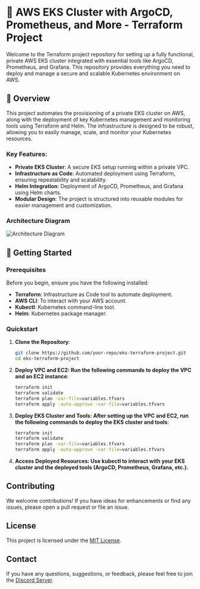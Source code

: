 # 🚀 AWS EKS Cluster with ArgoCD, Prometheus, and More - Terraform Project


Welcome to the Terraform project repository for setting up a fully functional, private AWS EKS cluster integrated with essential tools like ArgoCD, Prometheus, and Grafana. This repository provides everything you need to deploy and manage a secure and scalable Kubernetes environment on AWS.

## 🌟 Overview

This project automates the provisioning of a private EKS cluster on AWS, along with the deployment of key Kubernetes management and monitoring tools using Terraform and Helm. The infrastructure is designed to be robust, allowing you to easily manage, scale, and monitor your Kubernetes resources.

### Key Features:
- **Private EKS Cluster**: A secure EKS setup running within a private VPC.
- **Infrastructure as Code**: Automated deployment using Terraform, ensuring repeatability and scalability.
- **Helm Integration**: Deployment of ArgoCD, Prometheus, and Grafana using Helm charts.
- **Modular Design**: The project is structured into reusable modules for easier management and customization.

### Architecture Diagram
![Architecture Diagram](./assets/architecture-diagram.gif)

## 🚀 Getting Started

### Prerequisites

Before you begin, ensure you have the following installed:

- **Terraform**: Infrastructure as Code tool to automate deployment.
- **AWS CLI**: To interact with your AWS account.
- **Kubectl**: Kubernetes command-line tool.
- **Helm**: Kubernetes package manager.

### Quickstart

1. **Clone the Repository**:
   ```bash
   git clone https://github.com/your-repo/eks-terraform-project.git
   cd eks-terraform-project

2. **Deploy VPC and EC2: Run the following commands to deploy the VPC and an EC2 instance**:
   ```bash
   terraform init
   terraform validate
   terraform plan -var-file=variables.tfvars
   terraform apply -auto-approve -var-file=variables.tfvars

3. **Deploy EKS Cluster and Tools: After setting up the VPC and EC2, run the following commands to deploy the EKS cluster and tools**:
   ```bash
   terraform init
   terraform validate
   terraform plan -var-file=variables.tfvars
   terraform apply -auto-approve -var-file=variables.tfvars

4. **Access Deployed Resources: Use kubectl to interact with your EKS cluster and the deployed tools (ArgoCD, Prometheus, Grafana, etc.).**



## Contributing
We welcome contributions! If you have ideas for enhancements or find any issues, please open a pull request or file an issue.

## License
This project is licensed under the [MIT License](LICENSE).

## Contact

If you have any questions, suggestions, or feedback, please feel free to join the [Discord Server](https://lnkd.in/dsEdxpst).
